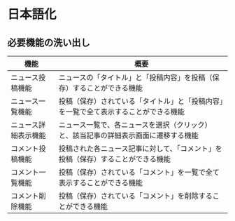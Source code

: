 # 日本語化

## 必要機能の洗い出し

| 機能                | 概要  |
| ------------------ | ------ |
| ニュース投稿機能      | ニュースの「タイトル」と「投稿内容」を投稿（保存）することができる機能             |
| ニュース一覧機能      | 投稿（保存）されている「タイトル」と「投稿内容」を一覧で全て表示することができる機能 |
| ニュース詳細表示機能   | ニュース一覧で、各ニュースを選択（クリック）と、該当記事の詳細表示画面に遷移する機能 |
| コメント投稿機能      | 投稿された各ニュース記事に対して、「コメント」を投稿（保存）することができる機能     |
| コメント一覧機能      | 投稿（保存）されている「コメント」を一覧で全て表示することができる機能             |
| コメント削除機能      | 投稿（保存）されている「コメント」を削除することができる機能                      |
